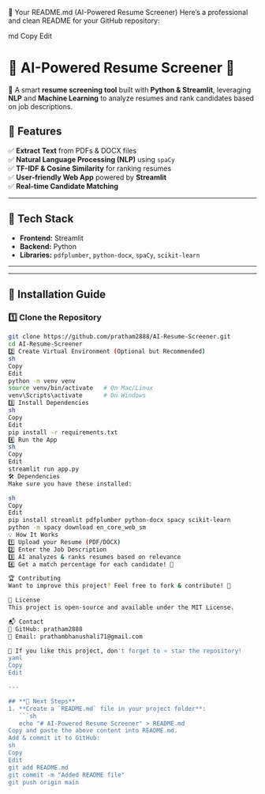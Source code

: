 📌 Your README.md (AI-Powered Resume Screener)
Here’s a professional and clean README for your GitHub repository:

md
Copy
Edit
# 📝 AI-Powered Resume Screener 🎯  
🚀 A smart **resume screening tool** built with **Python & Streamlit**, leveraging **NLP** and **Machine Learning** to analyze resumes and rank candidates based on job descriptions.

## 🌟 Features  
✅ **Extract Text** from PDFs & DOCX files  
✅ **Natural Language Processing (NLP)** using `spaCy`  
✅ **TF-IDF & Cosine Similarity** for ranking resumes  
✅ **User-friendly Web App** powered by **Streamlit**  
✅ **Real-time Candidate Matching**  

---

## 🔧 Tech Stack  
- **Frontend:** Streamlit  
- **Backend:** Python  
- **Libraries:** `pdfplumber`, `python-docx`, `spaCy`, `scikit-learn`  

---

---

## 🚀 Installation Guide  
### 1️⃣ **Clone the Repository**  
```sh
git clone https://github.com/pratham2888/AI-Resume-Screener.git
cd AI-Resume-Screener
2️⃣ Create Virtual Environment (Optional but Recommended)
sh
Copy
Edit
python -m venv venv
source venv/bin/activate   # On Mac/Linux
venv\Scripts\activate      # On Windows
3️⃣ Install Dependencies
sh
Copy
Edit
pip install -r requirements.txt
4️⃣ Run the App
sh
Copy
Edit
streamlit run app.py
🛠 Dependencies
Make sure you have these installed:

sh
Copy
Edit
pip install streamlit pdfplumber python-docx spacy scikit-learn
python -m spacy download en_core_web_sm
💡 How It Works
1️⃣ Upload your Resume (PDF/DOCX)
2️⃣ Enter the Job Description
3️⃣ AI analyzes & ranks resumes based on relevance
4️⃣ Get a match percentage for each candidate! 🎯

🏆 Contributing
Want to improve this project? Feel free to fork & contribute! 🚀

📜 License
This project is open-source and available under the MIT License.

📬 Contact
🔗 GitHub: pratham2888
📧 Email: prathambhanushali71@gmail.com

🌟 If you like this project, don't forget to ⭐ star the repository!
yaml
Copy
Edit

---

## **📌 Next Steps**
1. **Create a `README.md` file in your project folder**:  
   ```sh
   echo "# AI-Powered Resume Screener" > README.md
Copy and paste the above content into README.md.
Add & commit it to GitHub:
sh
Copy
Edit
git add README.md
git commit -m "Added README file"
git push origin main
